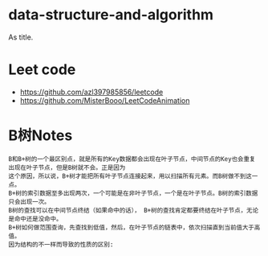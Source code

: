 # data-structure-and-algorithm
As title.

# Leet code
* https://github.com/azl397985856/leetcode
* https://github.com/MisterBooo/LeetCodeAnimation

# B树Notes
```
B和B+树的一个最区别点，就是所有的Key数据都会出现在叶子节点，中间节点的Key也会重复出现在叶子节点，但是B树就不会。正是因为
这个原因，所以说，B+树才能把所有叶子节点连接起来，用以扫描所有元素。而B树做不到这一点。
B+树的索引数据至多出现两次，一个可能是在非叶子节点，一个是在叶子节点。B树的索引数据只会出现一次。
B树的查找可以在中间节点终结（如果命中的话）， B+树的查找肯定都要终结在叶子节点，无论是命中还是没命中。
B+树如何做范围查询，先查找到低值，然后，在叶子节点的链表中，依次扫描直到当前值大于高值。
因为结构的不一样而导致的性质的区别:
```
